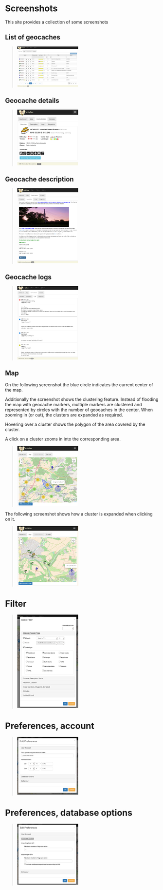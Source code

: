# Screenshots
This site provides a collection of some screenshots

## List of geocaches
> [<img src="screenshots/cachelist.png" alt="Drawing" style="width: 200px;"/>](screenshots/cachelist.png)

## Geocache details
> [<img src="screenshots/cachedetails.png" alt="Drawing" style="width: 200px;"/>](screenshots/cachedetails.png)

## Geocache description
> [<img src="screenshots/cachedescription.png" alt="Drawing" style="width: 200px;"/>](screenshots/cachedescription.png)

## Geocache logs
> [<img src="screenshots/cachelogs.png" alt="Drawing" style="width: 200px;"/>](screenshots/cachelogs.png)

## Map

On the following screenshot the blue circle indicates the current center of the map.

Additionally the screenshot shows the clustering feature. Instead of flooding the map with
geocache markers, multiple markers are clustered and represented by circles with
the number of geocaches in the center. When zooming in (or out), the clusters are expanded as required.

Hovering over a cluster shows the polygon of the area covered by the cluster.

A click on a cluster zooms in into the corresponding area.

> [<img src="screenshots/map.png" alt="Drawing" style="width: 200px;"/>](screenshots/map.png)

The following screenshot shows how a cluster is expanded when clicking on it.
> [<img src="screenshots/map2.png" alt="Drawing" style="width: 200px;"/>](screenshots/map2.png)


# Filter
> [<img src="screenshots/filter.png" alt="Drawing" style="width: 200px;"/>](screenshots/filter.png)

# Preferences, account
> [<img src="screenshots/preferencesaccount.png" alt="Drawing" style="width: 200px;"/>](screenshots/preferencesaccount.png)

# Preferences, database options
> [<img src="screenshots/preferencesdatabase.png" alt="Drawing" style="width: 200px;"/>](screenshots/preferencesdatabase.png)
